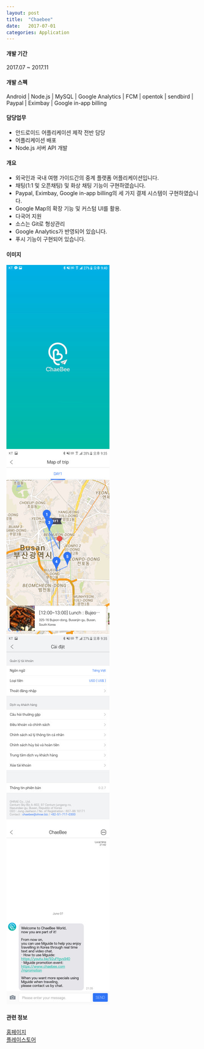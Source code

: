 ```yaml
---
layout: post
title:  "Chaebee"
date:   2017-07-01
categories: Application
---
```


#### 개발 기간
2017.07 ~ 2017.11

#### 개발 스펙
Android | Node.js | MySQL | Google Analytics | FCM | opentok | sendbird | Paypal | Eximbay | Google in-app billing

#### 담당업무
- 안드로이드 어플리케이션 제작 전반 담당
- 어플리케이션 배포
- Node.js 서버 API 개발

#### 개요
- 외국인과 국내 여행 가이드간의 중계 플랫폼 어플리케이션입니다.
- 채팅(1:1 및 오픈채팅) 및 화상 채팅 기능이 구현하였습니다.
- Paypal, Eximbay, Google in-app billing의 세 가지 결제 시스템이 구현하였습니다.
- Google Map의 확장 기능 및 커스텀 UI를 활용.
- 다국어 지원
- 소스는 Git로 형상관리
- Google Analytics가 반영되어 있습니다.
- 푸시 기능이 구현되어 있습니다.

#### 이미지
![Chaebee_0](/images/resized_chaebee_0.jpg)
![Chaebee_1](/images/resized_chaebee_1.jpg)
![Chaebee_2](/images/resized_chaebee_2.jpg)
![Chaebee_3](/images/resized_chaebee_3.jpg)

#### 관련 정보
[홈페이지](https://www.chaebee.com/)  
[플레이스토어](https://play.google.com/store/apps/details?id=biz.ohrae.fit&hl=ko)  
